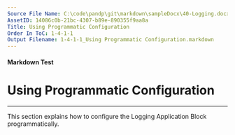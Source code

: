 ```yaml
---
Source File Name: C:\code\pandp\git\markdown\sampleDocx\40-Logging.docx
AssetID: 14086c0b-21bc-4307-b89e-890355f9aa8a
Title: Using Programmatic Configuration
Order In ToC: 1-4-1-1
Output Filename: 1-4-1-1_Using Programmatic Configuration.markdown
---
```


#### Markdown Test ####
# Using Programmatic Configuration #
----------

This section explains how to configure the Logging Application Block programmatically.  
